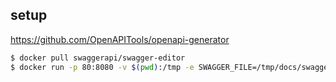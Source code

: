 ## setup

https://github.com/OpenAPITools/openapi-generator

```sh
$ docker pull swaggerapi/swagger-editor
$ docker run -p 80:8080 -v $(pwd):/tmp -e SWAGGER_FILE=/tmp/docs/swagger.json swaggerapi/swagger-editor

```
